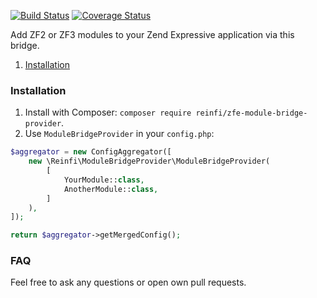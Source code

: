 [![Build Status](https://travis-ci.org/reinfi/zfe-module-bridge-provider.svg?branch=master)](https://travis-ci.org/reinfi/zf-dependency-injection)
[![Coverage Status](https://coveralls.io/repos/github/reinfi/zfe-module-bridge-provider/badge.svg?branch=master)](https://coveralls.io/github/reinfi/zf-dependency-injection?branch=master)

Add ZF2 or ZF3 modules to your Zend Expressive application via this bridge.

1. [Installation](#installation)

### Installation

1. Install with Composer: `composer require reinfi/zfe-module-bridge-provider`.
2. Use `ModuleBridgeProvider` in your  `config.php`:

```php
$aggregator = new ConfigAggregator([
    new \Reinfi\ModuleBridgeProvider\ModuleBridgeProvider(
        [
            YourModule::class,
            AnotherModule::class,
        ]
    ),
]);

return $aggregator->getMergedConfig();
```

### FAQ
Feel free to ask any questions or open own pull requests.
